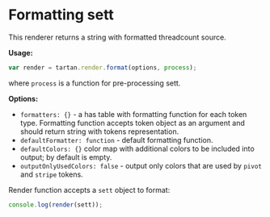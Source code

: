 # Formatting sett

This renderer returns a string with formatted threadcount source.  

**Usage:**

```javascript
var render = tartan.render.format(options, process);
```

where `process` is a function for pre-processing sett.

**Options:**

* `formatters: {}` - a has table with formatting function for each token type.
Formatting function accepts token object as an argument and should return string
with tokens representation.  
* `defaultFormatter: function` - default formatting function.
* `defaultColors: {}` color map with additional colors to be included into output;
by default is empty.
* `outputOnlyUsedColors: false` - output only colors that are used by `pivot` 
and `stripe` tokens.

Render function accepts a `sett` object to format:
```javascript
console.log(render(sett));
```
